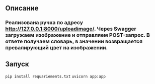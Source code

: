 ## Описание

### Реализована ручка по адресу http://127.0.0.1:8000/uploadimage/. Через Swagger загружаем изображение и отправляем POST-запрос. В ответе получаем словарь, в значении возвращается превалирующий цвет на изображении.

## Запуск

```pip install requariements.txt```
```uvicorn app:app```